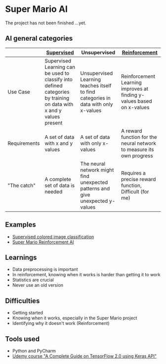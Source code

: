 # Super Mario AI
The project has not been finished ...yet.


## AI general categories
|  | [Supervised](./supervised) | Unsupervised | [Reinforcement](./reinforcement) |
|---|---|---|---|
| Use Case | Supervised Learning can be used to classify into defined categories by training on data with x and y values present | Unsupervised Learning teaches itself to find categories in data with only x-values | Reinforcement Learning improves at finding y-values based on x-values |
| Requirements | A set of data with x and y values | A set of data with only x-values | A reward function for the neural network to measure its own progress |
| "The catch" | A complete set of data is needed | The neural network might find unexpected patterns and give unexpected y-values | Requires a precise reward function, Difficult (for me) |

## Examples
- [Supervised colored image classification](./supervised/classification/tf2_color_image_cnn.py)
- [Super Mario Reinforcement AI](./reinforcement/mario_bros)

## Learnings
- Data preprocessing is important
- In reinforcement, knowing when it works is harder than getting it to work
- Statistics are crucial
- Never use an old version

## Difficulties
- Getting started
- Knowing when it works, especially in the Super Mario project
- Identifying why it doesn't work (Reinforcement) 

## Tools used
- Python and PyCharm
- [Udemy course "A Complete Guide on TensorFlow 2.0 using Keras API"](https://www.udemy.com/course/tensorflow-2/) 
